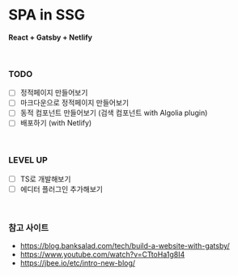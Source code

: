 # SPA in SSG

**React + Gatsby + Netlify**

<br/>

### TODO

- [ ] 정적페이지 만들어보기
- [ ] 마크다운으로 정적페이지 만들어보기
- [ ] 동적 컴포넌트 만들어보기 (검색 컴포넌트 with Algolia plugin)
- [ ] 배포하기 (with Netlify)

<br/>

### LEVEL UP

- [ ] TS로 개발해보기
- [ ] 에디터 플러그인 추가해보기

<br/>

### 참고 사이트

- https://blog.banksalad.com/tech/build-a-website-with-gatsby/
- https://www.youtube.com/watch?v=CTtoHa1g8I4
- https://jbee.io/etc/intro-new-blog/
